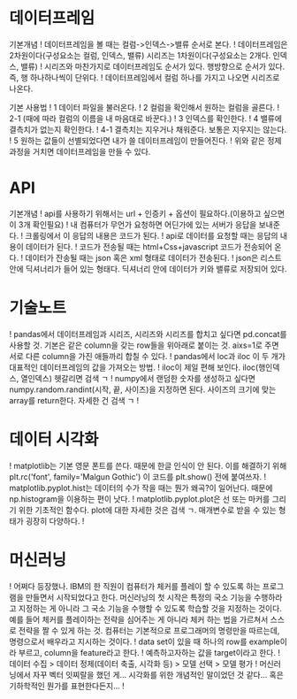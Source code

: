 # 데이터프레임
기본개념 
! 데이터프레임을 볼 때는 컬럼->인덱스->밸류 순서로 본다.
! 데이터프레임은 2차원이다(구성요소는 컬럼, 인덱스, 밸류) 시리즈는 1차원이다(구성요소는 2개다. 인덱스, 밸류)
! 시리즈와 마찬가지로 데이터프레임도 순서가 있다. 행방향으로 순서가 있다. 즉, 행 하나하나씩이 단위다.
! 데이터프레임에서 컬럼 하나를 가지고 나오면 시리즈로 나온다.


기본 사용법
! 1 데이터 파일을 불러온다.
! 2 컬럼을 확인해서 원하는 컬럼을 골른다.
! 2-1 (때에 따라 컬럼의 이름을 내 마음대로 바꾼다.)
! 3 인덱스를 확인한다.
! 4 밸류에 결측치가 없는지 확인한다.
! 4-1 결측치는 지우거나 채워준다. 보통은 지우지는 않는다.
! 5 원하는 값들이 선별되었다면 내가 쓸 데이터프레임이 만들어진다.
!  위와 같은 정제과정을 거치면 데이터프레임을 만들 수 있다.

# API
기본개념 
! api를 사용하기 위해서는 url + 인증키 + 옵션이 필요하다.(이용하고 싶으면 이 3개 확인필요)
! 내 컴퓨터가 무언가 요청하면 어딘가에 있는 서버가 응답을 보내준다.
! 크롤링에서 이 응답의 내용은 코드가 된다.
! api로 데이터를 요청할 때는 응답의 내용이 데이터가 된다.
! 코드가 전송될 때는 html+Css+javascript 코드가 전송되어 온다.
! 데이터가 잔송될 때는 json 혹은 xml 형태로 데이터가 전송된다.
! json은 리스트 안에 딕셔너리가 들어 있는 형태다. 딕셔너리 안에 데이터가 키와 밸류로 저장되어 있다.

# 기술노트
! pandas에서 데이터프레임과 시리즈, 시리즈와 시리즈를 합치고 싶다면 pd.concat를 사용할 것. 기본은 같은 column을 갖는 row들을 위아래로 붙이는 것. aixs=1로 주면 서로 다른 column을 가진 애들까리 합칠 수 있다.
! pandas에서 loc과 iloc 이 두 개가 대표적인 데이터프레임의 값을 가져오는 방법. 
! iloc이 제일 편해 보인다. iloc(행인덱스, 열인덱스) 헷갈리면 검색 ㄱ
! numpy에서 랜덤한 숫자를 생성하고 싶다면 numpy.random.randint(시작, 끝, 사이즈)을 지정하면 된다. 사이즈의 크기에 맞는 array를 return한다. 자세한 건 검색 ㄱ
! 


# 데이터 시각화
! matplotlib는 기본 영문 폰트를 쓴다. 때문에 한글 인식이 안 된다. 이를 해결하기 위해
plt.rc('font', family='Malgun Gothic') 이 코드를 plt.show() 전에 붙여쓰자.
! matplotlib.pyplot.hist는 데이터의 수가 작을 때는 뭔가 왜곡?이 일어난다. 때문에 np.histogram을 이용하는 편이 낫다.
! matplotlib.pyplot.plot은 선 또는 마커를 그리기 위한 기초적인 함수다. plot에 대한 자세한 것은 검색 ㄱ. 매개변수로 받을 수 있는 형태가 굉장히 다양하다.
! 

# 머신러닝
! 어쩌다 등장했나. IBM의 한 직원이 컴퓨터가 체커를 플레이 할 수 있도록 하는 프로그램을 만들면서 시작되었다고 한다. 머신러닝의 첫 시작은 특정의 국소 기능을 수행하라고 지정하는 게 아니라 그 국소 기능을 수행할 수 있도록 학습할 것을 지정하는 것이다. 예를 들어 체커를 플레이하는 전략을 심어주는 게 아니라 체커 하는 법을 가르쳐서 스스로 전략을 짤 수 있게 하는 것. 컴퓨터는 기본적으로 프로그래머의 명령만을 따르는데, 명령으로서 배우라고 지시하는 것이다.
! data set이 있을 때 하나의 row를 example이라 부르고, column을 feature라고 한다.
! 예측하고자하는 값을 target이라고 한다. 
! 데이터 수집 > 데이터 정제(데이터 축출, 시각화 등) > 모델 선택 > 모델 평가
! 머신러닝에서 자꾸 벡터 잇찌랄을 했던 게... 시각화를 위한 개념적인 말이었던 것 같다... 혹은 기하학적인 뭔가를 표현한다든지...
! 
